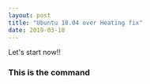 ```yaml
---
layout: post
title: "Ubuntu 18.04 over Heating fix"
date: 2019-03-18
---
```


Let's start now!!

<h3> This is the command</h3>

